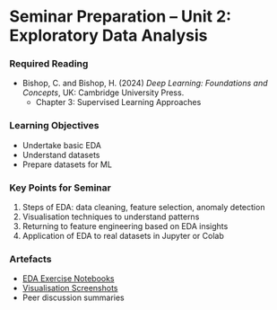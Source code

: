 # Seminar Preparation – Unit 2: Exploratory Data Analysis

### Required Reading
- Bishop, C. and Bishop, H. (2024) *Deep Learning: Foundations and Concepts*, UK: Cambridge University Press.  
  - Chapter 3: Supervised Learning Approaches  

### Learning Objectives
- Undertake basic EDA  
- Understand datasets  
- Prepare datasets for ML  

### Key Points for Seminar
1. Steps of EDA: data cleaning, feature selection, anomaly detection  
2. Visualisation techniques to understand patterns  
3. Returning to feature engineering based on EDA insights  
4. Application of EDA to real datasets in Jupyter or Colab  

### Artefacts
- [EDA Exercise Notebooks](../../artefactss/eda_notebooks.ipynb)  
- [Visualisation Screenshots](../../artefactss/eda_screenshots.png)  
- Peer discussion summaries
